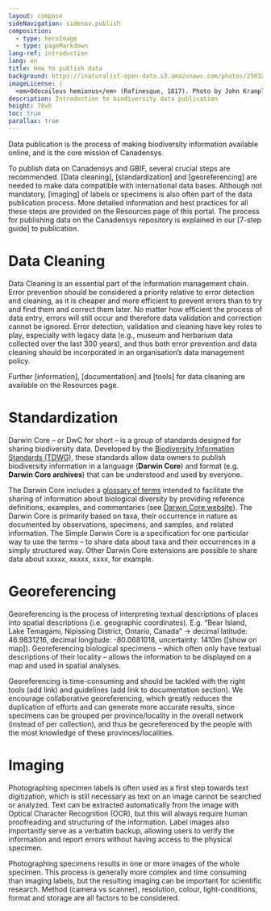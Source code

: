 ```yaml
---
layout: compose
sideNavigation: sidenav.publish
composition:
  - type: heroImage
  - type: pageMarkdown
lang-ref: introduction
lang: en
title: How to publish data
background: https://inaturalist-open-data.s3.amazonaws.com/photos/250327897/original.jpeg
imageLicense: |
  <em>Odocoileus hemionus</em> (Rafinesque, 1817). Photo by John Krampl via [https://www.gbif.org/occurrence/4011988341]
description: Introduction to biodiversity data publication 
height: 70vh
toc: true
parallax: true
---
```

Data publication is the process of making biodiversity information available online, and is the core mission of Canadensys.

To publish data on Canadensys and GBIF, several crucial steps are recommended. [Data cleaning], [standardization] and [georeferencing] are needed to make data compatible with international data bases. Although not mandatory, [imaging] of labels or specimens is also often part of the data publication process. More detailed information and best practices for all these steps are provided on the Resources page of this portal. The process for publishing data on the Canadensys repository is explained in our [7-step guide] to publication.

# Data Cleaning
Data Cleaning is an essential part of the information management chain. Error prevention should be considered a priority relative to error detection and cleaning, as it is cheaper and more efficient to prevent errors than to try and find them and correct them later. No matter how efficient the process of data entry, errors will still occur and therefore data validation and correction cannot be ignored. Error detection, validation and cleaning have key roles to play, especially with legacy data (e.g., museum and herbarium data collected over the last 300 years), and thus both error prevention and data cleaning should be incorporated in an organisation’s data management policy.

Further [information], [documentation] and [tools] for data cleaning are available on the Resources page.

# Standardization
Darwin Core – or DwC for short – is a group of standards designed for sharing biodiversity data. Developed by the [Biodiversity Information Standards (TDWG)](http://www.tdwg.org/), these standards allow data owners to publish biodiversity information in a language (**Darwin Core**) and format (e.g. **Darwin Core archives**) that can be understood and used by everyone.

The Darwin Core includes a [glossary of terms](https://dwc.tdwg.org/terms/) intended to facilitate the sharing of information about biological diversity by providing reference definitions, examples, and commentaries (see [Darwin Core website](https://dwc.tdwg.org/)). The Darwin Core is primarily based on taxa, their occurrence in nature as documented by observations, specimens, and samples, and related information. The Simple Darwin Core is a specification for one particular way to use the terms – to share data about taxa and their occurrences in a simply structured way. Other Darwin Core extensions are possible to share data about xxxxx, xxxxx, xxxx, for example.

# Georeferencing
Georeferencing is the process of interpreting textual descriptions of places into spatial descriptions (i.e. geographic coordinates). E.g. “Bear Island, Lake Temagami, Nipissing District, Ontario, Canada” → decimal latitude: 46.9831216, decimal longitude: -80.0681018, uncertainty: 1410m ([show on map]). Georeferencing biological specimens – which often only have textual descriptions of their locality – allows the information to be displayed on a map and used in spatial analyses.

Georeferencing is time-consuming and should be tackled with the right tools (add link) and guidelines (add link to documentation section). We encourage collaborative georeferencing, which greatly reduces the duplication of efforts and can generate more accurate results, since specimens can be grouped per province/locality in the overall network (instead of per collection), and thus be georeferenced by the people with the most knowledge of these provinces/localities.


# Imaging
Photographing specimen labels is often used as a first step towards text digitization, which is still necessary as text on an image cannot be searched or analyzed. Text can be extracted automatically from the image with Optical Character Recognition (OCR), but this will always require human proofreading and structuring of the information. Label images also importantly serve as a verbatim backup, allowing users to verify the information and report errors without having access to the physical specimen.

Photographing specimens results in one or more images of the whole specimen. This process is generally more complex and time consuming than imaging labels, but the resulting imaging can be important for scientific research. Method (camera vs scanner), resolution, colour, light-conditions, format and storage are all factors to be considered. 
